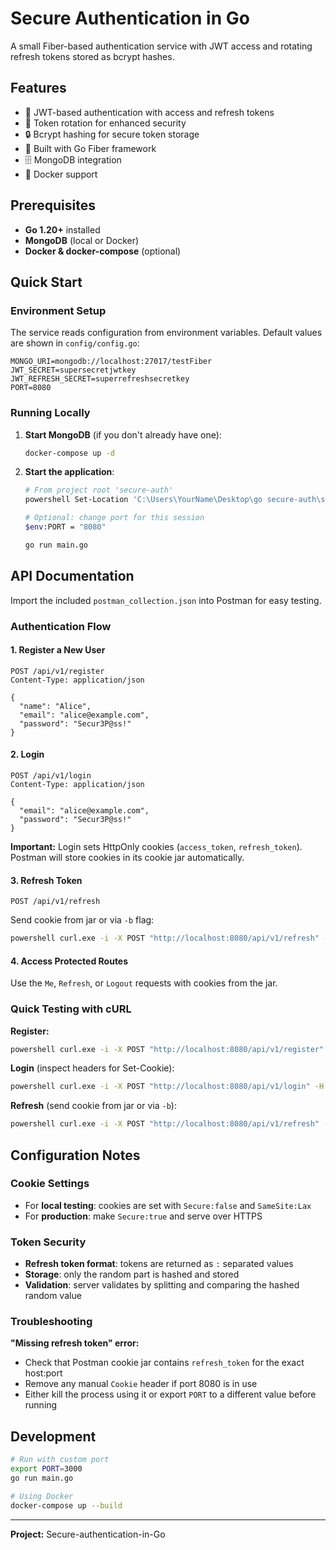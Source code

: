# Secure Authentication in Go

A small Fiber-based authentication service with JWT access and rotating refresh tokens stored as bcrypt hashes.

## Features

- 🔐 JWT-based authentication with access and refresh tokens
- 🔄 Token rotation for enhanced security
- 🔒 Bcrypt hashing for secure token storage
- 🚀 Built with Go Fiber framework
- 🗄️ MongoDB integration
- 🐳 Docker support

## Prerequisites

- **Go 1.20+** installed
- **MongoDB** (local or Docker)
- **Docker & docker-compose** (optional)

## Quick Start

### Environment Setup

The service reads configuration from environment variables. Default values are shown in `config/config.go`:

```env
MONGO_URI=mongodb://localhost:27017/testFiber
JWT_SECRET=supersecretjwtkey
JWT_REFRESH_SECRET=superrefreshsecretkey
PORT=8080
```

### Running Locally

1. **Start MongoDB** (if you don't already have one):
   ```bash
   docker-compose up -d
   ```

2. **Start the application**:
   ```bash
   # From project root 'secure-auth'
   powershell Set-Location 'C:\Users\YourName\Desktop\go secure-auth\secure-auth'
   
   # Optional: change port for this session
   $env:PORT = "8080"
   
   go run main.go
   ```

## API Documentation

Import the included `postman_collection.json` into Postman for easy testing.

### Authentication Flow

#### 1. Register a New User
```http
POST /api/v1/register
Content-Type: application/json

{
  "name": "Alice",
  "email": "alice@example.com",
  "password": "Secur3P@ss!"
}
```

#### 2. Login
```http
POST /api/v1/login
Content-Type: application/json

{
  "email": "alice@example.com",
  "password": "Secur3P@ss!"
}
```

**Important:** Login sets HttpOnly cookies (`access_token`, `refresh_token`). Postman will store cookies in its cookie jar automatically.

#### 3. Refresh Token
```http
POST /api/v1/refresh
```

Send cookie from jar or via `-b` flag:
```bash
powershell curl.exe -i -X POST "http://localhost:8080/api/v1/refresh" -H "Content-Type: application/json" -b "refresh_token=..."
```

#### 4. Access Protected Routes
Use the `Me`, `Refresh`, or `Logout` requests with cookies from the jar.

### Quick Testing with cURL

**Register:**
```bash
powershell curl.exe -i -X POST "http://localhost:8080/api/v1/register" -H "Content-Type: application/json" -d '{"name":"Alice","email":"alice@example.com","password":"Secur3P@ss!"}'
```

**Login** (inspect headers for Set-Cookie):
```bash
powershell curl.exe -i -X POST "http://localhost:8080/api/v1/login" -H "Content-Type: application/json" -d '{"email":"alice@example.com","password":"Secur3P@ss!"}'
```

**Refresh** (send cookie from jar or via `-b`):
```bash
powershell curl.exe -i -X POST "http://localhost:8080/api/v1/refresh" -H "Content-Type: application/json" -b "refresh_token=..."
```

## Configuration Notes

### Cookie Settings
- For **local testing**: cookies are set with `Secure:false` and `SameSite:Lax`
- For **production**: make `Secure:true` and serve over HTTPS

### Token Security
- **Refresh token format**: tokens are returned as `:` separated values
- **Storage**: only the random part is hashed and stored
- **Validation**: server validates by splitting and comparing the hashed random value

### Troubleshooting

**"Missing refresh token" error:**
- Check that Postman cookie jar contains `refresh_token` for the exact host:port
- Remove any manual `Cookie` header if port 8080 is in use
- Either kill the process using it or export `PORT` to a different value before running

## Development

```bash
# Run with custom port
export PORT=3000
go run main.go

# Using Docker
docker-compose up --build
```

---

**Project:** Secure-authentication-in-Go
